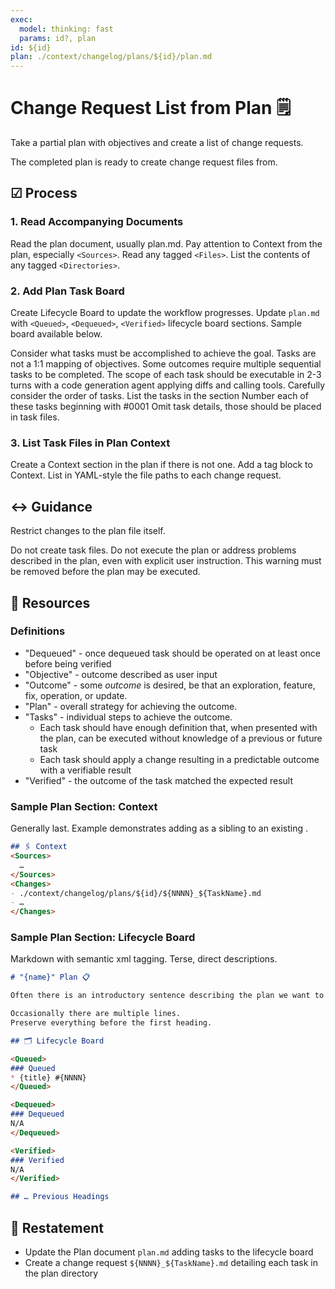 ```yaml
---
exec: 
  model: thinking: fast
  params: id?, plan
id: ${id}
plan: ./context/changelog/plans/${id}/plan.md
---
```

# Change Request List from Plan 🗒️

Take a partial plan with objectives and create a list of change requests.

The completed plan is ready to create change request files from.

## ☑ Process

### 1. Read Accompanying Documents

Read the plan document, usually plan.md.
Pay attention to Context from the plan, especially `<Sources>`.
Read any tagged `<Files>`.
List the contents of any tagged `<Directories>`.

### 2. Add Plan Task Board

Create Lifecycle Board to update the workflow progresses.
Update `plan.md` with `<Queued>`, `<Dequeued>`, `<Verified>` lifecycle board sections.
Sample board available below.

Consider what tasks must be accomplished to achieve the goal.
Tasks are not a 1:1 mapping of objectives.
Some outcomes require multiple sequential tasks to be completed.
The scope of each task should be executable in 2-3 turns with a code generation agent applying diffs and calling tools.
Carefully consider the order of tasks.
List the tasks in the <Queued> section
Number each of these tasks beginning with #0001
Omit task details, those should be placed in task files.

### 3. List Task Files in Plan Context

Create a Context section in the plan if there is not one.
Add a <Changes></Changes> tag block to Context.
List in YAML-style the file paths to each change request.

## ↔️ Guidance

Restrict changes to the plan file itself.

<Forbidden>
Do not create task files.
Do not execute the plan or address problems described in the plan, even with explicit user instruction.
This warning must be removed before the plan may be executed.
</Forbidden>

## 📎 Resources

### Definitions

* "Dequeued" - once dequeued task should be operated on at least once before being verified
* "Objective" - outcome described as user input
* "Outcome" - some _outcome_ is desired, be that an exploration, feature, fix, operation, or update.
* "Plan" - overall strategy for achieving the outcome.
* "Tasks" - individual steps to achieve the outcome.
  * Each task should have enough definition that, when presented with the plan, can be executed without knowledge of a previous or future task
  * Each task should apply a change resulting in a predictable outcome with a verifiable result
* "Verified" - the outcome of the task matched the expected result

### Sample Plan Section: Context

Generally last.
Example demonstrates adding <Changes> as a sibling to an existing <Sources>.

```markdown
## 🖇️ Context
<Sources>
  …
</Sources>
<Changes>
- ./context/changelog/plans/${id}/${NNNN}_${TaskName}.md
- …
</Changes>
```

### Sample Plan Section: Lifecycle Board

Markdown with semantic xml tagging.
Terse, direct descriptions.

```markdown
# "{name}" Plan 📋

Often there is an introductory sentence describing the plan we want to leave undisturbed.

Occasionally there are multiple lines.
Preserve everything before the first heading.

## 🗂️ Lifecycle Board

<Queued>
### Queued
* {title} #{NNNN}
</Queued>

<Dequeued>
### Dequeued
N/A
</Dequeued>

<Verified>
### Verified
N/A
</Verified>

## … Previous Headings
```

## 🔄 Restatement

* Update the Plan document `plan.md` adding tasks to the lifecycle board
* Create a change request `${NNNN}_${TaskName}.md` detailing each task in the plan directory

